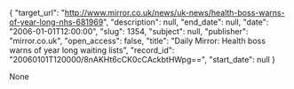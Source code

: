 {
  "target_url": "http://www.mirror.co.uk/news/uk-news/health-boss-warns-of-year-long-nhs-681969", 
  "description": null, 
  "end_date": null, 
  "date": "2006-01-01T12:00:00", 
  "slug": 1354, 
  "subject": null, 
  "publisher": "mirror.co.uk", 
  "open_access": false, 
  "title": "Daily Mirror: Health boss warns of year long waiting lists", 
  "record_id": "20060101T120000/8nAKHt6cCK0cCAckbtHWpg==", 
  "start_date": null
}

None